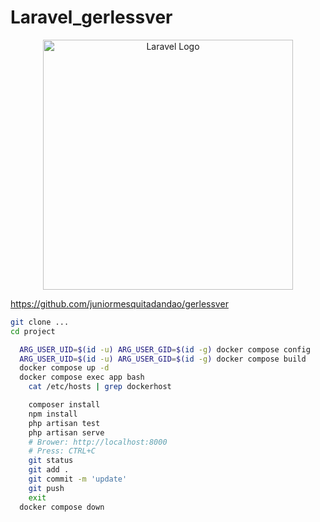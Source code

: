  
# Laravel_gerlessver 

<p align="center"><a href="https://laravel.com" target="_blank"><img src="https://raw.githubusercontent.com/laravel/art/master/logo-lockup/5%20SVG/2%20CMYK/1%20Full%20Color/laravel-logolockup-cmyk-red.svg" width="400" alt="Laravel Logo"></a></p>

https://github.com/juniormesquitadandao/gerlessver


```bash
git clone ...
cd project

  ARG_USER_UID=$(id -u) ARG_USER_GID=$(id -g) docker compose config
  ARG_USER_UID=$(id -u) ARG_USER_GID=$(id -g) docker compose build
  docker compose up -d
  docker compose exec app bash
    cat /etc/hosts | grep dockerhost

    composer install
    npm install
    php artisan test
    php artisan serve
    # Brower: http://localhost:8000
    # Press: CTRL+C
    git status
    git add .
    git commit -m 'update'
    git push
    exit
  docker compose down

